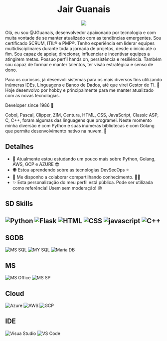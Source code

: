 <h1 align="center">Jair Guanais</h1>

<p align="center">
 <img src="https://media.licdn.com/dms/image/D4D16AQGGF30N7eQSdw/profile-displaybackgroundimage-shrink_350_1400/0/1687538926859?e=1696464000&v=beta&t=5fliOU-4NYRyZWv6RFHiHzwB_VrwHVlisatcLoRIwi0"/>
</p>


Olá, eu sou @JGuanais, desenvolvedor apaixonado por tecnologia e com muita vontade de se manter atualizado com as tendências emergentes. Sou certificado SCRUM, ITIL® e PMP®. Tenho experiência em liderar equipes multidisciplinares durante toda a jornada de projetos, desde o início até o fim. Sou capaz de apoiar, direcionar, influenciar e incentivar equipes a atingirem metas. Possuo perfil hands on, persistência e resiliência. Também sou capaz de formar e manter talentos, ter visão estratégica e senso de dono.

Para os curiosos, já desenvoli sistemas para os mais diversos fins utilizando inúmeras IDEs, Linguagens e Banco de Dados, até que virei Gestor de TI. :japanese_ogre: Hoje desenvolvo por hobby e principalmente para me manter atualizado com as novas tecnologias.

Developer since 1986 👵

Cobol, Pascal, Clipper, ZIM, Centura, HTML, CSS, JavaScript, Classic ASP, C, C++, foram algumas das linguagens que programei. Neste momento minha diversão é com Python e suas inúmeras bibliotecas e com Golang que permite desenvolvimento nativo na nuvem. :zany_face:  

## Detalhes
- 🌱 Atualmente estou estudando um pouco mais sobre Python, Golang, AWS, GCP e AZURE 😎
- 👽 Estou aprendendo sobre as tecnologias DevSecOps ⭐
- 💫 Me disponho a colaborar compartilhando conhecimento. 🙆‍♀️
- ✨ Esta personalização do meu perfil está pública. Pode ser utilizada como referência! Usem sem moderação! 😜

<!---
https://dev.to/envoy_/150-badges-for-github-pnk#skills

--->

## SD Skills
![Python](https://img.shields.io/badge/Python-14354C?style=for-the-badge&logo=python&logoColor=white)
![Flask](https://img.shields.io/badge/Flask-000000?style=for-the-badge&logo=flask&logoColor=white)
![HTML](	https://img.shields.io/badge/HTML5-E34F26?style=for-the-badge&logo=html5&logoColor=white)
![CSS](https://img.shields.io/badge/CSS3-1572B6?style=for-the-badge&logo=css3&logoColor=white)
![javascript](https://img.shields.io/badge/JavaScript-F7DF1E?style=for-the-badge&logo=javascript&logoColor=black)
![C++](https://img.shields.io/badge/C%2B%2B-00599C?style=for-the-badge&logo=c%2B%2B&logoColor=white)
-
## SGDB
![MS SQL](https://img.shields.io/badge/Microsoft%20SQL%20Server-CC2927?style=for-the-badge&logo=microsoft%20sql%20server&logoColor=white)
![MY SQL](https://img.shields.io/badge/MySQL-005C84?style=for-the-badge&logo=mysql&logoColor=white)
![Maria DB](https://img.shields.io/badge/MariaDB-003545?style=for-the-badge&logo=mariadb&logoColor=white)

## MS
![MS Office](https://img.shields.io/badge/Microsoft_Office-D83B01?style=for-the-badge&logo=microsoft-office&logoColor=white)
![MS SP](https://img.shields.io/badge/Microsoft_SharePoint-0078D4?style=for-the-badge&logo=microsoft-sharepoint&logoColor=white)

## Cloud
![Azure](https://img.shields.io/badge/Microsoft_Azure-0089D6?style=for-the-badge&logo=microsoft-azure&logoColor=white)
![AWS](https://img.shields.io/badge/Amazon_AWS-232F3E?style=for-the-badge&logo=amazon-aws&logoColor=white)
![GCP](https://img.shields.io/badge/Google_Cloud-4285F4?style=for-the-badge&logo=google-cloud&logoColor=white)

## IDE
![Visua Studio](https://img.shields.io/badge/Visual_Studio-5C2D91?style=for-the-badge&logo=visual%20studio&logoColor=white)
![VS Code](https://img.shields.io/badge/Visual_Studio_Code-0078D4?style=for-the-badge&logo=visual%20studio%20code&logoColor=white)

<!--- ![GitHub stats](https://github-readme-stats.vercel.app/api?username=JGuanais&show_icons=true&theme=transparent)
- 
[![Top Langs](https://github-readme-stats.vercel.app/api/top-langs/?username=JGuanais&layout=donut&theme=transparent)]

JGuanais/JGuanais is a ✨ special ✨ repository because its `README.md` (this file) appears on your GitHub profile.
You can click the Preview link to take a look at your changes.
--->
